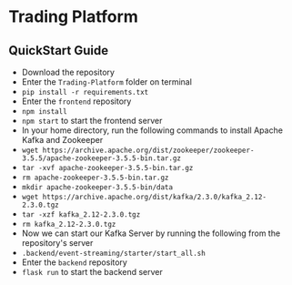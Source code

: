 # Trading Platform

## QuickStart Guide
- Download the repository
- Enter the `Trading-Platform` folder on terminal
- `pip install -r requirements.txt`
- Enter the `frontend` repository
- `npm install`
- `npm start` to start the frontend server
- In your home directory, run the following commands to install Apache Kafka and Zookeeper
- `wget https://archive.apache.org/dist/zookeeper/zookeeper-3.5.5/apache-zookeeper-3.5.5-bin.tar.gz`
- `tar -xvf apache-zookeeper-3.5.5-bin.tar.gz`
- `rm apache-zookeeper-3.5.5-bin.tar.gz`
- `mkdir apache-zookeeper-3.5.5-bin/data`
- `wget https://archive.apache.org/dist/kafka/2.3.0/kafka_2.12-2.3.0.tgz`
- `tar -xzf kafka_2.12-2.3.0.tgz`
- `rm kafka_2.12-2.3.0.tgz`
- Now we can start our Kafka Server by running the following from the repository's server
- `.backend/event-streaming/starter/start_all.sh`
- Enter the `backend` repository
- `flask run` to start the backend server